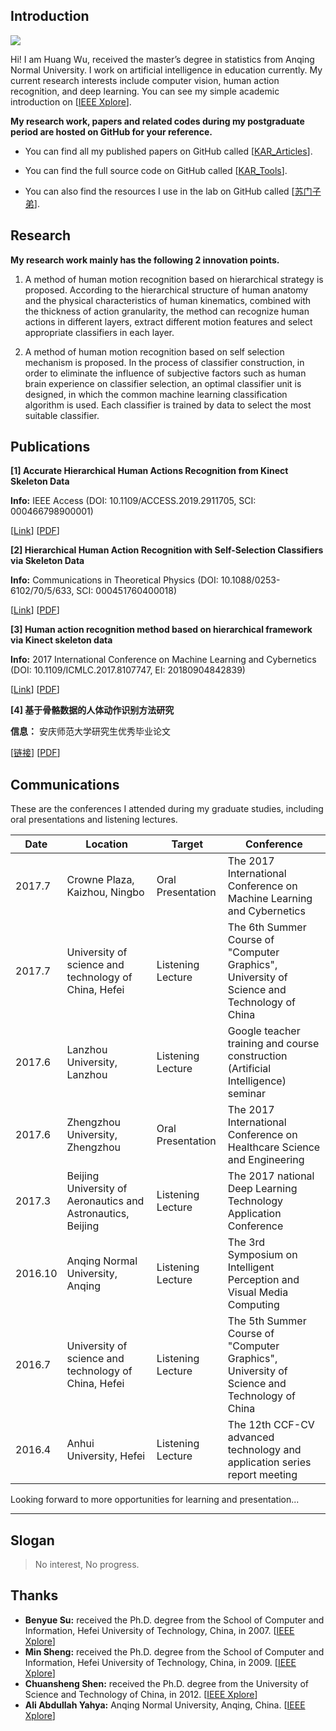 ## Introduction

<img class="profile-picture" src="https://avatars1.githubusercontent.com/u/9958494?s=460&u=94711a552a2a6c8cc640b0eaaf96340d7f63cc1b&v=4">

Hi! I am Huang Wu, received the master’s degree in statistics from Anqing Normal University. I work on artificial intelligence in education currently. My current research interests include computer vision, human action recognition, and deep learning. You can see my simple academic introduction on [[IEEE Xplore](https://ieeexplore.ieee.org/author/37086242899)].

**My research work, papers and related codes during my postgraduate period are hosted on GitHub for your reference.**

* You can find all my published papers on GitHub called [[KAR_Articles](https://github.com/vic9527/KAR_Articles)].

* You can find the full source code on GitHub called [[KAR_Tools](https://github.com/vic9527/KAR_Tools)].

* You can also find the resources I use in the lab on GitHub called [[苏门子弟](https://github.com/bysu2017)].

## Research

**My research work mainly has the following 2 innovation points.**

1) A method of human motion recognition based on hierarchical strategy is proposed. According to the hierarchical structure of human anatomy and the physical characteristics of human kinematics, combined with the thickness of action granularity, the method can recognize human actions in different layers, extract different motion features and select appropriate classifiers in each layer.

2) A method of human motion recognition based on self selection mechanism is proposed. In the process of classifier construction, in order to eliminate the influence of subjective factors such as human brain experience on classifier selection, an optimal classifier unit is designed, in which the common machine learning classification algorithm is used. Each classifier is trained by data to select the most suitable classifier.

## Publications

**[1] Accurate Hierarchical Human Actions Recognition from Kinect Skeleton Data** 

**Info:** IEEE Access (DOI: 10.1109/ACCESS.2019.2911705, SCI: 000466798900001)

[[Link](https://ieeexplore.ieee.org/document/8693506)]
[[PDF](https://github.com/vic9527/KAR_Articles/raw/master/2.IEEE-Access%EF%BC%9AAccurate%20Hierarchical%20Human%20Actions%20Recognition%20From%20Kinect%20Skeleton%20Data.pdf)]

**[2] Hierarchical Human Action Recognition with Self-Selection Classifiers via Skeleton Data** 

**Info:** Communications in Theoretical Physics (DOI: 10.1088/0253-6102/70/5/633, SCI: 000451760400018)

[[Link](https://iopscience.iop.org/article/10.1088/0253-6102/70/5/633)]
[[PDF](https://github.com/vic9527/KAR_Articles/raw/master/3.CTP%EF%BC%9AHierarchical%20Human%20Action%20Recognition%20with%20Self-Selection%20Classifiers%20via%20Skeleton%20Data.pdf)]

**[3] Human action recognition method based on hierarchical framework via Kinect skeleton data** 

**Info:** 2017 International Conference on Machine Learning and Cybernetics (DOI: 10.1109/ICMLC.2017.8107747, EI: 20180904842839)

[[Link](https://ieeexplore.ieee.org/document/8107747)]
[[PDF](https://github.com/vic9527/KAR_Articles/raw/master/1.ICMLC2017%EF%BC%9AHuman%20action%20recognition%20method%20based%20%20on%20hierarchical%20framework%20via%20Kinect%20skeleton%20data.pdf)]

**[4] 基于骨骼数据的人体动作识别方法研究**

**信息：** 安庆师范大学研究生优秀毕业论文

[[链接](http://gb.oversea.cnki.net/KCMS/detail/detail.aspx?filename=1018321962.nh&dbcode=CMFD&dbname=CMFDREF)]
[[PDF](https://github.com/vic9527/KAR_Articles/raw/master/%E5%9F%BA%E4%BA%8E%E9%AA%A8%E9%AA%BC%E6%95%B0%E6%8D%AE%E7%9A%84%E4%BA%BA%E4%BD%93%E5%8A%A8%E4%BD%9C%E8%AF%86%E5%88%AB%E6%96%B9%E6%B3%95%E7%A0%94%E7%A9%B6.pdf)]

## Communications

These are the conferences I attended during my graduate studies, including oral presentations and listening lectures.


Date | Location | Target | Conference
-----|-------|--------|--------
2017.7 | Crowne Plaza, Kaizhou, Ningbo | Oral Presentation | The 2017 International Conference on Machine Learning and Cybernetics
2017.7 | University of science and technology of China, Hefei | Listening Lecture | The 6th Summer Course of "Computer Graphics", University of Science and Technology of China
2017.6 | Lanzhou University, Lanzhou | Listening Lecture | Google teacher training and course construction (Artificial Intelligence) seminar
2017.6 | Zhengzhou University, Zhengzhou | Oral Presentation | The 2017 International Conference on Healthcare Science and Engineering 
2017.3 | Beijing University of Aeronautics and Astronautics, Beijing | Listening Lecture | The 2017 national Deep Learning Technology Application Conference
2016.10 | Anqing Normal University, Anqing | Listening Lecture | The 3rd Symposium on Intelligent Perception and Visual Media Computing
2016.7 | University of science and technology of China, Hefei | Listening Lecture | The 5th Summer Course of "Computer Graphics", University of Science and Technology of China
2016.4 | Anhui University, Hefei | Listening Lecture | The 12th CCF-CV advanced technology and application series report meeting

Looking forward to more opportunities for learning and presentation...

---

## Slogan

> No interest, No progress.

## Thanks

* **Benyue Su:** received the Ph.D. degree from the School of Computer and Information, Hefei University of Technology, China, in 2007. [[IEEE Xplore](https://ieeexplore.ieee.org/author/37664042300)]
* **Min Sheng:** received the Ph.D. degree from the School of Computer and Information, Hefei University of Technology, China, in 2009. [[IEEE Xplore](https://ieeexplore.ieee.org/author/37086246418)]
* **Chuansheng Shen:** received the Ph.D. degree from the University of Science and Technology of China, in 2012. [[IEEE Xplore](https://ieeexplore.ieee.org/author/37086822315)]
* **Ali Abdullah Yahya:** Anqing Normal University, Anqing, China. [[IEEE Xplore](https://ieeexplore.ieee.org/author/37086076552)]
